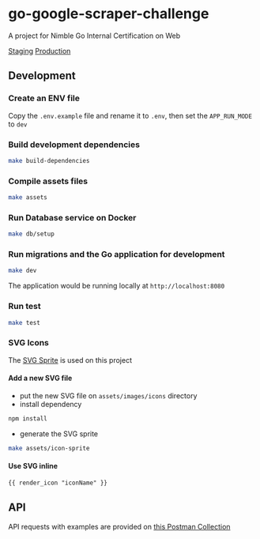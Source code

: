 # go-google-scraper-challenge
A project for Nimble Go Internal Certification on Web

[Staging](https://google-scraper-staging.herokuapp.com)
[Production](https://google-scraper-web.herokuapp.com)

## Development

### Create an ENV file

  Copy the `.env.example` file and rename it to `.env`, then set the `APP_RUN_MODE` to `dev`

### Build development dependencies

  ```sh
  make build-dependencies
  ```

### Compile assets files

  ```sh
  make assets
  ```

### Run Database service on Docker

  ```sh
  make db/setup
  ```

### Run migrations and the Go application for development

  ```sh
  make dev
  ```

  The application would be running locally at `http://localhost:8080`

### Run test

  ```sh
  make test
  ```

### SVG Icons

  The [SVG Sprite](https://github.com/jkphl/svg-sprite) is used on this project

  #### Add a new SVG file
  - put the new SVG file on `assets/images/icons` directory
  - install dependency
  ```sh
  npm install
  ```
  - generate the SVG sprite
  ```sh
  make assets/icon-sprite
  ```

  #### Use SVG inline
  ```html
  {{ render_icon "iconName" }}
  ```

## API

  API requests with examples are provided on [this Postman Collection](https://documenter.getpostman.com/view/8783956/TW77fNqE)
